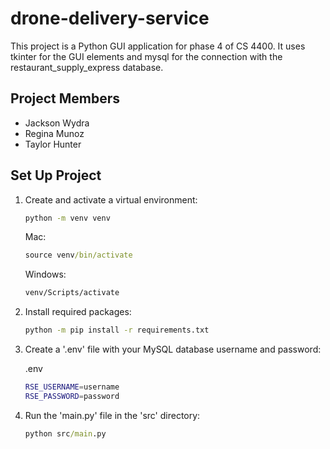 # drone-delivery-service

This project is a Python GUI application for phase 4 of CS 4400.
It uses tkinter for the GUI elements and mysql for the connection with the restaurant_supply_express database.

## Project Members

- Jackson Wydra
- Regina Munoz
- Taylor Hunter

## Set Up Project

1. Create and activate a virtual environment:

    ```cmd
    python -m venv venv
    ```

    Mac:

    ```cmd
    source venv/bin/activate
    ```

    Windows:

    ```cmd
    venv/Scripts/activate
    ```

2. Install required packages:

    ```cmd
    python -m pip install -r requirements.txt
    ```

3. Create a '.env' file with your MySQL database username and password:

    .env

    ```bash
    RSE_USERNAME=username
    RSE_PASSWORD=password
    ```

4. Run the 'main.py' file in the 'src' directory:

    ```cmd
    python src/main.py
    ```
